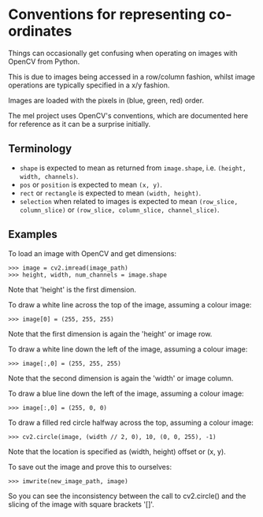Conventions for representing co-ordinates
=========================================

Things can occasionally get confusing when operating on images with OpenCV from
Python.

This is due to images being accessed in a row/column fashion, whilst image
operations are typically specified in a x/y fashion.

Images are loaded with the pixels in (blue, green, red) order.

The mel project uses OpenCV's conventions, which are documented here for
reference as it can be a surprise initially.

Terminology
-----------

- `shape` is expected to mean as returned from `image.shape`, i.e.
  `(height, width, channels)`.
- `pos` or `position` is expected to mean `(x, y)`.
- `rect` or `rectangle` is expected to mean `(width, height)`.
- `selection` when related to images is expected to mean
  `(row_slice, column_slice)` or `(row_slice, column_slice, channel_slice)`.

Examples
--------

To load an image with OpenCV and get dimensions:

    >>> image = cv2.imread(image_path)
    >>> height, width, num_channels = image.shape

Note that 'height' is the first dimension.

To draw a white line across the top of the image, assuming a colour image:

    >>> image[0] = (255, 255, 255)

Note that the first dimension is again the 'height' or image row.

To draw a white line down the left of the image, assuming a colour image:

    >>> image[:,0] = (255, 255, 255)

Note that the second dimension is again the 'width' or image column.

To draw a blue line down the left of the image, assuming a colour image:

    >>> image[:,0] = (255, 0, 0)

To draw a filled red circle halfway across the top, assuming a colour image:

    >>> cv2.circle(image, (width // 2, 0), 10, (0, 0, 255), -1)

Note that the location is specified as (width, height) offset or (x, y).

To save out the image and prove this to ourselves:

    >>> imwrite(new_image_path, image)

So you can see the inconsistency between the call to cv2.circle() and the
slicing of the image with square brackets '[]'.
